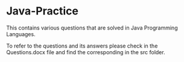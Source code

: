 # Java-Practice 


This contains various questions that are solved in Java Programming Languages. 



To refer to the questions and its answers please check in the Questions.docx file and find the corresponding in the src folder. 



